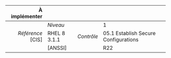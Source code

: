 
|           À implémenter    |    |    |    |
|----------------:|:---|---:|:---|
|                 |*Niveau*|| 1 |
|*Référence* [CIS]| RHEL 8 3.1.1 |*Contrôle*| 05.1 Establish Secure Configurations |
|                 |[ANSSI] || R22 |

